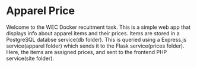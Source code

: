 # Apparel Price
Welcome to the WEC Docker recuitment task. This is a simple web app that displays info about apparel items and their prices. 
Items are stored in a PostgreSQL databse service(db folder). This is queried using a Express.js service(apparel folder) which sends it to the Flask service(prices folder). Here, the items are assigned prices, and sent to the frontend PHP service(site folder).
